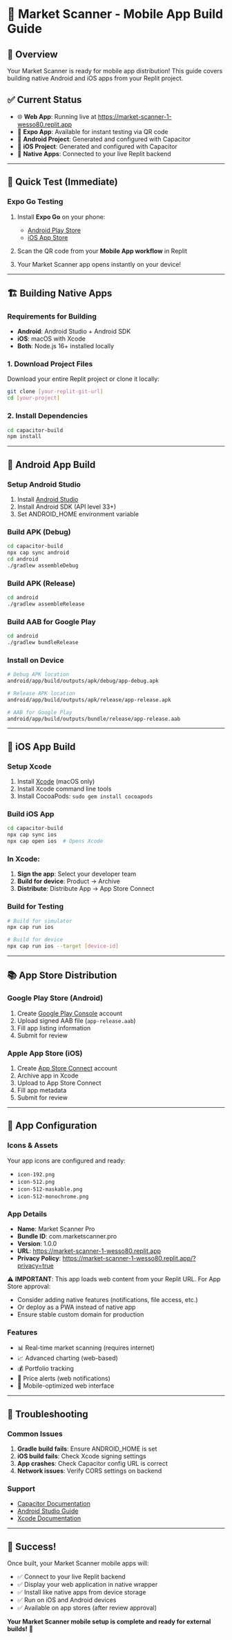 # 📱 Market Scanner - Mobile App Build Guide

## 🎯 Overview
Your Market Scanner is ready for mobile app distribution! This guide covers building native Android and iOS apps from your Replit project.

## ✅ Current Status
- 🌐 **Web App**: Running live at https://market-scanner-1-wesso80.replit.app
- 📱 **Expo App**: Available for instant testing via QR code
- 🤖 **Android Project**: Generated and configured with Capacitor
- 🍎 **iOS Project**: Generated and configured with Capacitor
- 🔗 **Native Apps**: Connected to your live Replit backend

---

## 🚀 Quick Test (Immediate)

### Expo Go Testing
1. Install **Expo Go** on your phone:
   - [Android Play Store](https://play.google.com/store/apps/details?id=host.exp.exponent)
   - [iOS App Store](https://apps.apple.com/app/expo-go/id982107779)

2. Scan the QR code from your **Mobile App workflow** in Replit
3. Your Market Scanner app opens instantly on your device!

---

## 🏗️ Building Native Apps

### Requirements for Building
- **Android**: Android Studio + Android SDK
- **iOS**: macOS with Xcode
- **Both**: Node.js 16+ installed locally

### 1. Download Project Files
Download your entire Replit project or clone it locally:
```bash
git clone [your-replit-git-url]
cd [your-project]
```

### 2. Install Dependencies
```bash
cd capacitor-build
npm install
```

---

## 🤖 Android App Build

### Setup Android Studio
1. Install [Android Studio](https://developer.android.com/studio)
2. Install Android SDK (API level 33+)
3. Set ANDROID_HOME environment variable

### Build APK (Debug)
```bash
cd capacitor-build
npx cap sync android
cd android
./gradlew assembleDebug
```

### Build APK (Release)
```bash
cd android
./gradlew assembleRelease
```

### Build AAB for Google Play
```bash
cd android
./gradlew bundleRelease
```

### Install on Device
```bash
# Debug APK location
android/app/build/outputs/apk/debug/app-debug.apk

# Release APK location  
android/app/build/outputs/apk/release/app-release.apk

# AAB for Google Play
android/app/build/outputs/bundle/release/app-release.aab
```

---

## 🍎 iOS App Build

### Setup Xcode
1. Install [Xcode](https://apps.apple.com/app/xcode/id497799835) (macOS only)
2. Install Xcode command line tools
3. Install CocoaPods: `sudo gem install cocoapods`

### Build iOS App
```bash
cd capacitor-build
npx cap sync ios
npx cap open ios  # Opens Xcode
```

### In Xcode:
1. **Sign the app**: Select your developer team
2. **Build for device**: Product → Archive
3. **Distribute**: Distribute App → App Store Connect

### Build for Testing
```bash
# Build for simulator
npx cap run ios

# Build for device
npx cap run ios --target [device-id]
```

---

## 📚 App Store Distribution

### Google Play Store (Android)
1. Create [Google Play Console](https://play.google.com/console) account
2. Upload signed AAB file (`app-release.aab`)
3. Fill app listing information
4. Submit for review

### Apple App Store (iOS)
1. Create [App Store Connect](https://appstoreconnect.apple.com) account  
2. Archive app in Xcode
3. Upload to App Store Connect
4. Fill app metadata
5. Submit for review

---

## 🔧 App Configuration

### Icons & Assets
Your app icons are configured and ready:
- `icon-192.png`
- `icon-512.png` 
- `icon-512-maskable.png`
- `icon-512-monochrome.png`

### App Details
- **Name**: Market Scanner Pro
- **Bundle ID**: com.marketscanner.pro
- **Version**: 1.0.0
- **URL**: https://market-scanner-1-wesso80.replit.app
- **Privacy Policy**: https://market-scanner-1-wesso80.replit.app/?privacy=true

⚠️ **IMPORTANT**: This app loads web content from your Replit URL. For App Store approval:
- Consider adding native features (notifications, file access, etc.)
- Or deploy as a PWA instead of native app
- Ensure stable custom domain for production

### Features
- 📊 Real-time market scanning (requires internet)
- 📈 Advanced charting (web-based)
- 💰 Portfolio tracking 
- 🔔 Price alerts (web notifications)
- 📱 Mobile-optimized web interface

---

## 🐛 Troubleshooting

### Common Issues
1. **Gradle build fails**: Ensure ANDROID_HOME is set
2. **iOS build fails**: Check Xcode signing settings
3. **App crashes**: Check Capacitor config URL is correct
4. **Network issues**: Verify CORS settings on backend

### Support
- [Capacitor Documentation](https://capacitorjs.com/docs)
- [Android Studio Guide](https://developer.android.com/studio/intro)
- [Xcode Documentation](https://developer.apple.com/documentation/xcode)

---

## 🎉 Success!
Once built, your Market Scanner mobile apps will:
- ✅ Connect to your live Replit backend
- ✅ Display your web application in native wrapper
- ✅ Install like native apps from device storage
- ✅ Run on iOS and Android devices
- ✅ Available on app stores (after review approval)

**Your Market Scanner mobile setup is complete and ready for external builds!** 🚀